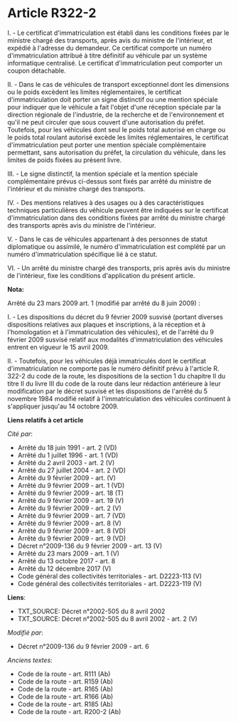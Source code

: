 # Article R322-2

I. - Le certificat d'immatriculation est établi dans les conditions fixées par le ministre chargé des transports, après avis
du ministre de l'intérieur, et expédié à l'adresse du demandeur. Ce certificat comporte un numéro d'immatriculation attribué
à titre définitif au véhicule par un système informatique centralisé. Le certificat d'immatriculation peut comporter un
coupon détachable. 

II. - Dans le cas de véhicules de transport exceptionnel dont les dimensions ou le poids excèdent les limites réglementaires,
le certificat d'immatriculation doit porter un signe distinctif ou une mention spéciale pour indiquer que le véhicule a fait
l'objet d'une réception spéciale par la direction régionale de l'industrie, de la recherche et de l'environnement et qu'il ne
peut circuler que sous couvert d'une autorisation du préfet. Toutefois, pour les véhicules dont seul le poids total autorisé
en charge ou le poids total roulant autorisé excède les limites réglementaires, le certificat d'immatriculation peut porter
une mention spéciale complémentaire permettant, sans autorisation du préfet, la circulation du véhicule, dans les limites de
poids fixées au présent livre.

III. - Le signe distinctif, la mention spéciale et la mention spéciale complémentaire prévus ci-dessus sont fixés par arrêté
du ministre de l'intérieur et du ministre chargé des transports.

IV. - Des mentions relatives à des usages ou à des caractéristiques techniques particulières du véhicule peuvent être
indiquées sur le certificat d'immatriculation dans des conditions fixées par arrêté du ministre chargé des transports après
avis du ministre de l'intérieur. 

V. - Dans le cas de véhicules appartenant à des personnes de statut diplomatique ou assimilé, le numéro d'immatriculation est
complété par un numéro d'immatriculation spécifique lié à ce statut.

VI. - Un arrêté du ministre chargé des transports, pris après avis du ministre de l'intérieur, fixe les conditions
d'application du présent article.

**Nota:**

Arrêté du 23 mars 2009 art. 1 (modifié par arrêté du 8 juin 2009) : 

I. - Les dispositions du décret du 9 février 2009 susvisé (portant diverses dispositions relatives aux plaques et
inscriptions, à la réception et à l'homologation et à l'immatriculation des véhicules), et de l'arrêté du 9 février 2009
susvisé relatif aux modalités d'immatriculation des véhicules entrent en vigueur le 15 avril 2009.

II. - Toutefois, pour les véhicules déjà immatriculés dont le certificat d'immatriculation ne comporte pas le numéro
définitif prévu à l'article R. 322-2 du code de la route, les dispositions de la section 1 du chapitre II du titre II du
livre III du code de la route dans leur rédaction antérieure à leur modification par le décret susvisé et les dispositions de
l'arrêté du 5 novembre 1984 modifié relatif à l'immatriculation des véhicules continuent à s'appliquer jusqu'au 14 octobre
2009.

**Liens relatifs à cet article**

_Cité par_:

  - Arrêté du 18 juin 1991 - art. 2 (VD)
  - Arrêté du 1 juillet 1996 - art. 1 (VD)
  - Arrêté du 2 avril 2003 - art. 2 (V)
  - Arrêté du 27 juillet 2004 - art. 2 (VD)
  - Arrêté du 9 février 2009 - art. (V)
  - Arrêté du 9 février 2009 - art. 1 (VD)
  - Arrêté du 9 février 2009 - art. 18 (T)
  - Arrêté du 9 février 2009 - art. 19 (V)
  - Arrêté du 9 février 2009 - art. 2 (V)
  - Arrêté du 9 février 2009 - art. 7 (VD)
  - Arrêté du 9 février 2009 - art. 8 (V)
  - Arrêté du 9 février 2009 - art. 8 (VD)
  - Arrêté du 9 février 2009 - art. 9 (VD)
  - Décret n°2009-136 du 9 février 2009 - art. 13 (V)
  - Arrêté du 23 mars 2009 - art. 1 (V)
  - Arrêté du 13 octobre 2017 - art. 8
  - Arrêté du 12 décembre 2017 (V)
  - Code général des collectivités territoriales - art. D2223-113 (V)
  - Code général des collectivités territoriales - art. D2223-119 (V)

**Liens**:

  - TXT_SOURCE: Décret n°2002-505 du 8 avril 2002
  - TXT_SOURCE: Décret n°2002-505 du 8 avril 2002 - art. 2 (V)

_Modifié par_:

  - Décret n°2009-136 du 9 février 2009 - art. 6

_Anciens textes_:

  - Code de la route - art. R111 (Ab)
  - Code de la route - art. R159 (Ab)
  - Code de la route - art. R165 (Ab)
  - Code de la route - art. R166 (Ab)
  - Code de la route - art. R185 (Ab)
  - Code de la route - art. R200-2 (Ab)
